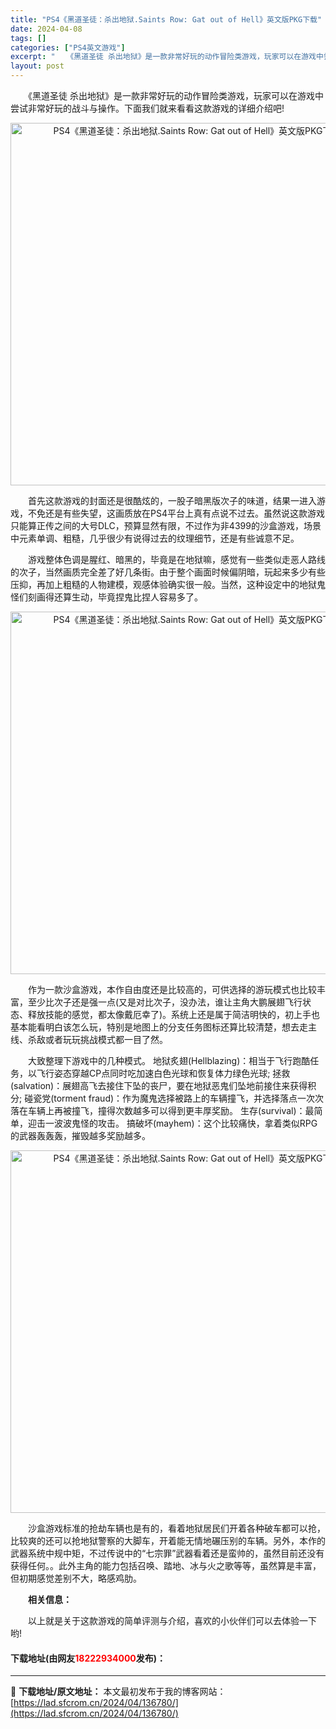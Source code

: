 ```yaml
---
title: "PS4《黑道圣徒：杀出地狱.Saints Row: Gat out of Hell》英文版PKG下载"
date: 2024-04-08
tags: []
categories: ["PS4英文游戏"]
excerpt: "　　《黑道圣徒 杀出地狱》是一款非常好玩的动作冒险类游戏，玩家可以在游戏中尝试非常好玩的战斗与操作。下面我们就来看看这款游戏的详细介绍吧! 　　首先这款游戏的封面还是很酷炫的，一股子暗黑版次子的味道，结果一进入游戏，不免还是有些失望，这画质放在PS4平台上真有点说不过去。虽然说这款游戏只能算正传之间&hellip;"
layout: post
---
```


 <p>　　《黑道圣徒 杀出地狱》是一款非常好玩的动作冒险类游戏，玩家可以在游戏中尝试非常好玩的战斗与操作。下面我们就来看看这款游戏的详细介绍吧!</p> <p align="center"><img align="" border="0" src="https://lad.sfcrom.cn/wp-content/uploads/2024/04/20240408_6613a470e9106.webp" width="580" alt="PS4《黑道圣徒：杀出地狱.Saints Row: Gat out of Hell》英文版PKG下载" /></p> <p>　　首先这款游戏的封面还是很酷炫的，一股子暗黑版次子的味道，结果一进入游戏，不免还是有些失望，这画质放在PS4平台上真有点说不过去。虽然说这款游戏只能算正传之间的大号DLC，预算显然有限，不过作为非4399的沙盒游戏，场景中元素单调、粗糙，几乎很少有说得过去的纹理细节，还是有些诚意不足。</p> <p>　　游戏整体色调是腥红、暗黑的，毕竟是在地狱嘛，感觉有一些类似走恶人路线的次子，当然画质完全差了好几条街。由于整个画面时候偏阴暗，玩起来多少有些压抑，再加上粗糙的人物建模，观感体验确实很一般。当然，这种设定中的地狱鬼怪们刻画得还算生动，毕竟捏鬼比捏人容易多了。</p> <p align="center"><img align="" border="0" src="https://lad.sfcrom.cn/wp-content/uploads/2024/04/20240408_6613a4714c0b9.webp" width="580" alt="PS4《黑道圣徒：杀出地狱.Saints Row: Gat out of Hell》英文版PKG下载" /></p> <p>　　作为一款沙盒游戏，本作自由度还是比较高的，可供选择的游玩模式也比较丰富，至少比次子还是强一点(又是对比次子，没办法，谁让主角大鹏展翅飞行状态、释放技能的感觉，都太像戴厄幸了)。系统上还是属于简洁明快的，初上手也基本能看明白该怎么玩，特别是地图上的分支任务图标还算比较清楚，想去走主线、杀敌或者玩玩挑战模式都一目了然。</p> <p>　　大致整理下游戏中的几种模式。 地狱炙翅(Hellblazing)：相当于飞行跑酷任务，以飞行姿态穿越CP点同时吃加速白色光球和恢复体力绿色光球; 拯救(salvation)：展翅高飞去接住下坠的丧尸，要在地狱恶鬼们坠地前接住来获得积分; 碰瓷党(torment fraud)：作为魔鬼选择被路上的车辆撞飞，并选择落点一次次落在车辆上再被撞飞，撞得次数越多可以得到更丰厚奖励。 生存(survival)：最简单，迎击一波波鬼怪的攻击。 搞破坏(mayhem)：这个比较痛快，拿着类似RPG的武器轰轰轰，摧毁越多奖励越多。</p> <p align="center"><img align="" border="0" src="https://lad.sfcrom.cn/wp-content/uploads/2024/04/20240408_6613a471944fd.webp" width="580" alt="PS4《黑道圣徒：杀出地狱.Saints Row: Gat out of Hell》英文版PKG下载" /></p> <p>　　沙盒游戏标准的抢劫车辆也是有的，看着地狱居民们开着各种破车都可以抢，比较爽的还可以抢地狱警察的大脚车，开着能无情地碾压别的车辆。另外，本作的武器系统中规中矩，不过传说中的&ldquo;七宗罪&rdquo;武器看着还是蛮帅的，虽然目前还没有获得任何。。此外主角的能力包括召唤、踏地、冰与火之歌等等，虽然算是丰富，但初期感觉差别不大，略感鸡肋。</p> <p>　　<strong>相关信息：</strong></p> <p>　　以上就是关于这款游戏的简单评测与介绍，喜欢的小伙伴们可以去体验一下哟!</p> <p><h4>下载地址(由网友<font color="red">18222934000</font>发布)：</h4></p> 

---
📖 **下载地址/原文地址：** 本文最初发布于我的博客网站：[https://lad.sfcrom.cn/2024/04/136780/](https://lad.sfcrom.cn/2024/04/136780/)

